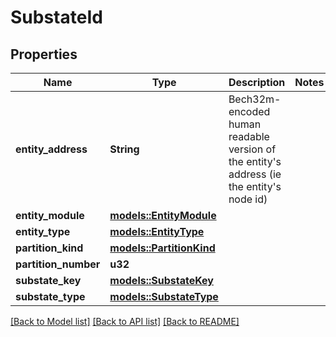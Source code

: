 # SubstateId

## Properties

Name | Type | Description | Notes
------------ | ------------- | ------------- | -------------
**entity_address** | **String** | Bech32m-encoded human readable version of the entity's address (ie the entity's node id) | 
**entity_module** | [**models::EntityModule**](EntityModule.md) |  | 
**entity_type** | [**models::EntityType**](EntityType.md) |  | 
**partition_kind** | [**models::PartitionKind**](PartitionKind.md) |  | 
**partition_number** | **u32** |  | 
**substate_key** | [**models::SubstateKey**](SubstateKey.md) |  | 
**substate_type** | [**models::SubstateType**](SubstateType.md) |  | 

[[Back to Model list]](../README.md#documentation-for-models) [[Back to API list]](../README.md#documentation-for-api-endpoints) [[Back to README]](../README.md)



